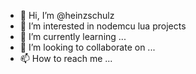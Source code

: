 - 👋 Hi, I’m @heinzschulz
- 👀 I’m interested in nodemcu lua projects
- 🌱 I’m currently learning ...
- 💞️ I’m looking to collaborate on ...
- 📫 How to reach me ...

<!---
heinzschulz/heinzschulz is a ✨ special ✨ repository because its `README.md` (this file) appears on your GitHub profile.
You can click the Preview link to take a look at your changes.
--->
